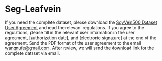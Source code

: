 # Seg-Leafvein

If you need the complete dataset, please download the [SoyVein500 Dataset User Agreement](https://github.com/NUFE-AIAG/Seg-Leafvein/blob/main/SoyVein500%20Dataset%20User%20Agreement.docx) and read the relevant regulations.    If you agree to the regulations, please fill in the relevant user information in the user agreement, [authorization date], and [electronic signature] at the end of the agreement.    Send the PDF format of the user agreement to the email wanqnufe@gmail.com.    After review, we will send the download link for the complete dataset via email.
